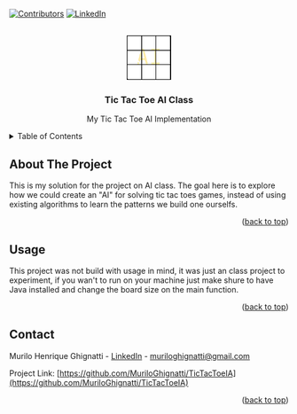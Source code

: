 <a name="readme-top"></a>

[![Contributors][contributors-shield]][contributors-url]
[![LinkedIn][linkedin-shield]][linkedin-url]



<!-- PROJECT LOGO -->
<br />
<div align="center">
  <a href="https://github.com/MuriloGhignatti/TicTacToeIA">
    <img src="images/logo.png" alt="Logo" width="80" height="80">
  </a>

  <h3 align="center">Tic Tac Toe AI Class</h3>

  <p align="center">
    My Tic Tac Toe AI Implementation
    <br />
</div>



<!-- TABLE OF CONTENTS -->
<details>
  <summary>Table of Contents</summary>
  <ol>
    <li>
      <a href="#about-the-project">About The Project</a>
      <ul>
        <li><a href="#built-with">Built With</a></li>
      </ul>
    </li>
    <li>
      <a href="#getting-started">Getting Started</a>
      <ul>
        <li><a href="#prerequisites">Prerequisites</a></li>
        <li><a href="#installation">Installation</a></li>
      </ul>
    </li>
    <li><a href="#usage">Usage</a></li>
    <li><a href="#roadmap">Roadmap</a></li>
    <li><a href="#contributing">Contributing</a></li>
    <li><a href="#license">License</a></li>
    <li><a href="#contact">Contact</a></li>
    <li><a href="#acknowledgments">Acknowledgments</a></li>
  </ol>
</details>



<!-- ABOUT THE PROJECT -->
## About The Project

This is my solution for the project on AI class. The goal here is to explore how we could create an "AI" for solving tic tac toes games, instead of using existing algorithms to learn the patterns we build one ourselfs.

<p align="right">(<a href="#readme-top">back to top</a>)</p>


<!-- USAGE EXAMPLES -->
## Usage

This project was not build with usage in mind, it was just an class project to experiment, if you wan't to run on your machine just make shure to have Java installed and change the board size on the main function.
<p align="right">(<a href="#readme-top">back to top</a>)</p>

<!-- CONTACT -->
## Contact

Murilo Henrique Ghignatti - [LinkedIn](https://www.linkedin.com/in/murilo-ghignatti-b9878517a/) - muriloghignatti@gmail.com

Project Link: [https://github.com/MuriloGhignatti/TicTacToeIA](https://github.com/MuriloGhignatti/TicTacToeIA)

<p align="right">(<a href="#readme-top">back to top</a>)</p>

[contributors-shield]: https://img.shields.io/github/contributors/othneildrew/Best-README-Template.svg?style=for-the-badge
[contributors-url]: https://github.com/othneildrew/Best-README-Template/graphs/contributors
[linkedin-shield]: https://img.shields.io/badge/-LinkedIn-black.svg?style=for-the-badge&logo=linkedin&colorB=555
[linkedin-url]: https://linkedin.com/in/othneildrew
